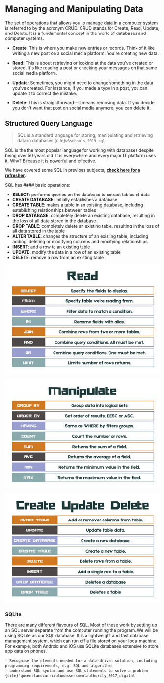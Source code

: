 # Managing and Manipulating Data

The set of operations that allows you to manage data in a computer system is referred to by the acronym CRUD. CRUD stands for Create, Read, Update, and Delete. It is a fundamental concept in the world of databases and computer systems.

- **Create:** This is where you make new entries or records. Think of it like writing a new post on a social media platform. You're creating new data.

- **Read:** This is about retrieving or looking at the data you've created or stored. It's like reading a post or checking your messages on that same social media platform.

- **Update:** Sometimes, you might need to change something in the data you've created. For instance, if you made a typo in a post, you can update it to correct the mistake.

- **Delete:** This is straightforward—it means removing data. If you decide you don't want that post on social media anymore, you can delete it.

## Structured Query Language

> SQL is a standard language for storing, manipulating and retrieving data in databases {cite}`w3schools_2019_sql`.

SQL is the the most popular language for working with databases despite being over 50 years old. It is everywhere and every major IT platform uses it. Why? Because it is powerful and effective.

We have covered some SQL in previous subjects, **<a href="https://w3schools.com/sql/default.asp" target="_blank">check here for a refresher</a>**.

SQL has #### basic operations:

- **SELECT**: performs queries on the database to extract tables of data
- **CREATE DATABASE**: initially establishes a database
- **CREATE TABLE**: makes a table in an existing database, including establishing relationships between tables
- **DROP DATABASE**: completely delete an existing database, resulting in the loss of all data stored in the database
- **DROP TABLE**: completely delete an existing table, resulting in the loss of all data stored in the table
- **ALTER TABLE**: changes the structure of an existing table, including adding, deleting or modifying columns and modifying relationships
- **INSERT**: add a row to an existing table
- **UPDATE**: modify the data in a row of an existing table
- **DELETE**: remove a row from an existing table

![SQL Read summary poster](assets/sql_read.png)

![SQL Manipulate summary poster](assets/sql_manipulate.png)

![SQL CUD summary poster](assets/sql_cud.png)

### SQLite

There are many different flavours of SQL. Most of these work by setting up an SQL server separate from the computer running the program. We will be using SQLite as our SQL database. It is a lightweight and fast database management system, which can run off a file stored on your local machine. For example, both Android and iOS use SQLite databases extensive to store app data on phones.

```{admonition} Unit 2 subject matter covered:
- Recognise the elements needed for a data-driven solution, including programming requirements, e.g. SQL and algorithms
- understand SQL syntax and use SQL statements to solve a problem
{cite}`queenslandcurriculumassessmentauthority_2017_digital`
```